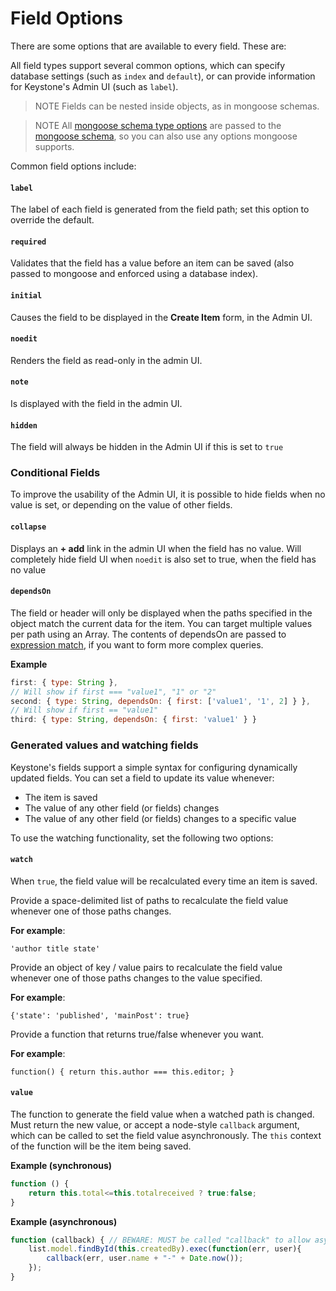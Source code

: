 # Field Options

There are some options that are available to every field. These are:

All field types support several common options, which can specify database settings (such as `index` and `default`), or can provide information for Keystone's Admin UI (such as `label`).

> NOTE
> Fields can be nested inside objects, as in mongoose schemas.

> NOTE
> All [mongoose schema type options](http://mongoosejs.com/docs/schematypes.html) are passed to the [mongoose schema](http://mongoosejs.com/docs/guide.html), so you can also use any options mongoose supports.

Common field options include:

<h4 data-type="String"><code>label</code></h4>

The label of each field is generated from the field path; set this option to override the default.

<h4 data-type="Boolean"><code>required</code></h4>

Validates that the field has a value before an item can be saved (also passed to mongoose and enforced using a database index).

<h4 data-type="Boolean"><code>initial</code></h4>

Causes the field to be displayed in the **Create Item** form, in the Admin UI.

<h4 data-type="Boolean"><code>noedit</code></h4>

Renders the field as read-only in the admin UI.

<h4 data-type="String"><code>note</code></h4>

Is displayed with the field in the admin UI.

<h4 data-type="Boolean"><code>hidden</code></h4>

The field will always be hidden in the Admin UI if this is set to `true`

### Conditional Fields

To improve the usability of the Admin UI, it is possible to hide fields when no value is set, or depending on the value of other fields.

<h4 data-type="Boolean"><code>collapse</code></h4>

Displays an **+ add** link in the admin UI when the field has no value. Will completely hide field UI when `noedit` is also set to true, when the field has no value

<h4 data-type="Object|Array"><code>dependsOn</code></h4>

The field or header will only be displayed when the paths specified in the object match the current data for the item. You can target multiple values per path using an Array. The contents of dependsOn are passed to [expression match](npmjs.com/package/expression-match), if you want to form more complex queries.

**Example**

```javascript
first: { type: String },
// Will show if first === "value1", "1" or "2"
second: { type: String, dependsOn: { first: ['value1', '1', 2] } },
// Will show if first == "value1"
third: { type: String, dependsOn: { first: 'value1' } }
```

### Generated values and watching fields

Keystone's fields support a simple syntax for configuring dynamically updated fields. You can set a field to update its value whenever:

- The item is saved
- The value of any other field (or fields) changes
- The value of any other field (or fields) changes to a specific value

To use the watching functionality, set the following two options:

<h4 data-type="Mixed"><code>watch</code></h4>

When `true`, the field value will be recalculated every time an item is saved.

Provide a space-delimited list of paths to recalculate the field value whenever one of those paths changes.

**For example**:

`'author title state'`

Provide an object of key / value pairs to recalculate the field value whenever one of those paths changes to the value specified.

**For example**:

`{'state': 'published', 'mainPost': true}`

Provide a function that returns true/false whenever you want.

**For example**:

`function() { return this.author === this.editor; }`

<h4 data-type="Function"><code>value</code></h4>

The function to generate the field value when a watched path is changed. Must return the new value, or accept a node-style `callback` argument, which can be called to set the field value asynchronously.
The `this` context of the function will be the item being saved.

**Example (synchronous)**

```javascript
function () {
    return this.total<=this.totalreceived ? true:false;
}
```

**Example (asynchronous)**

```javascript
function (callback) { // BEWARE: MUST be called "callback" to allow asynchronous execution
	list.model.findById(this.createdBy).exec(function(err, user){
		callback(err, user.name + "-" + Date.now());
	});
}
```
